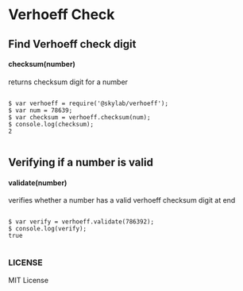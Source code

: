 


# Verhoeff Check



## Find Verhoeff check digit


#### checksum(number)

returns checksum digit for a number

```

$ var verhoeff = require('@skylab/verhoeff');
$ var num = 78639;
$ var checksum = verhoeff.checksum(num);
$ console.log(checksum);
2


```


## Verifying if a number is valid


#### validate(number)

verifies whether a number has a valid verhoeff checksum digit at end 


```

$ var verify = verhoeff.validate(786392);
$ console.log(verify);
true


```


### LICENSE

MIT License

